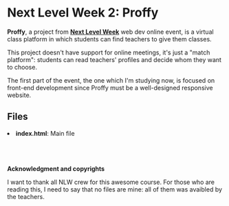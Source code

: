 # Next Level Week 2: Proffy
<p><b>Proffy</b>, a project from <a href="nextlevelweek.com"><b>Next Level Week</b></a> web dev online event, is a virtual class platform in which students can find teachers to give them classes.</p>
<p>This project doesn't have support for online meetings, it's just a "match platform": students can read teachers' profiles and decide whom they want to choose.</p>
<p>The first part of the event, the one which I'm studying now, is focused on front-end development since Proffy must be a well-designed responsive website.</p>


## Files
<li><b>index.html</b>: Main file</li> 
</br>
</br>
</br>


<b>Acknowledgment and copyrights</b>
<p>I want to thank all NLW crew for this awesome course. For those who are reading this, I need to say that no files are mine: all of them was avaibled by the teachers.</p>
